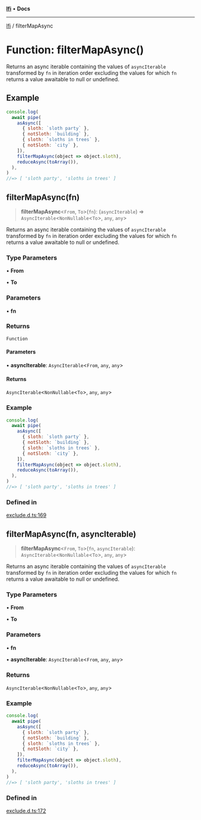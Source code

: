 [**lfi**](../readme.md) • **Docs**

***

[lfi](../globals.md) / filterMapAsync

# Function: filterMapAsync()

Returns an async iterable containing the values of `asyncIterable`
transformed by `fn` in iteration order excluding the values for which `fn`
returns a value awaitable to null or undefined.

## Example

```js
console.log(
  await pipe(
    asAsync([
      { sloth: `sloth party` },
      { notSloth: `building` },
      { sloth: `sloths in trees` },
      { notSloth: `city` },
    ]),
    filterMapAsync(object => object.sloth),
    reduceAsync(toArray()),
  ),
)
//=> [ 'sloth party', 'sloths in trees' ]
```

## filterMapAsync(fn)

> **filterMapAsync**\<`From`, `To`\>(`fn`): (`asyncIterable`) => `AsyncIterable`\<`NonNullable`\<`To`\>, `any`, `any`\>

Returns an async iterable containing the values of `asyncIterable`
transformed by `fn` in iteration order excluding the values for which `fn`
returns a value awaitable to null or undefined.

### Type Parameters

• **From**

• **To**

### Parameters

• **fn**

### Returns

`Function`

#### Parameters

• **asyncIterable**: `AsyncIterable`\<`From`, `any`, `any`\>

#### Returns

`AsyncIterable`\<`NonNullable`\<`To`\>, `any`, `any`\>

### Example

```js
console.log(
  await pipe(
    asAsync([
      { sloth: `sloth party` },
      { notSloth: `building` },
      { sloth: `sloths in trees` },
      { notSloth: `city` },
    ]),
    filterMapAsync(object => object.sloth),
    reduceAsync(toArray()),
  ),
)
//=> [ 'sloth party', 'sloths in trees' ]
```

### Defined in

[exclude.d.ts:169](https://github.com/TomerAberbach/lfi/blob/d7a0f90dd72245d6efd6bd97c58a78b3f3028f25/src/operations/exclude.d.ts#L169)

## filterMapAsync(fn, asyncIterable)

> **filterMapAsync**\<`From`, `To`\>(`fn`, `asyncIterable`): `AsyncIterable`\<`NonNullable`\<`To`\>, `any`, `any`\>

Returns an async iterable containing the values of `asyncIterable`
transformed by `fn` in iteration order excluding the values for which `fn`
returns a value awaitable to null or undefined.

### Type Parameters

• **From**

• **To**

### Parameters

• **fn**

• **asyncIterable**: `AsyncIterable`\<`From`, `any`, `any`\>

### Returns

`AsyncIterable`\<`NonNullable`\<`To`\>, `any`, `any`\>

### Example

```js
console.log(
  await pipe(
    asAsync([
      { sloth: `sloth party` },
      { notSloth: `building` },
      { sloth: `sloths in trees` },
      { notSloth: `city` },
    ]),
    filterMapAsync(object => object.sloth),
    reduceAsync(toArray()),
  ),
)
//=> [ 'sloth party', 'sloths in trees' ]
```

### Defined in

[exclude.d.ts:172](https://github.com/TomerAberbach/lfi/blob/d7a0f90dd72245d6efd6bd97c58a78b3f3028f25/src/operations/exclude.d.ts#L172)

